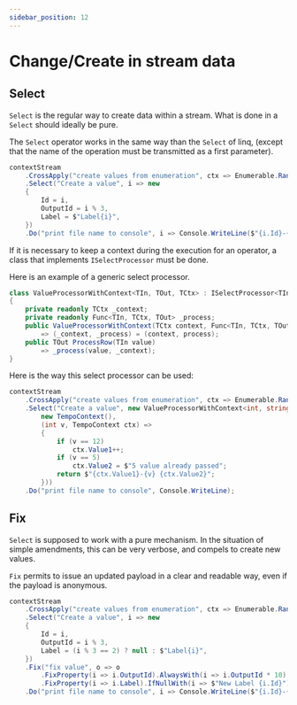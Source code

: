 ```yaml
---
sidebar_position: 12
---
```


# Change/Create in stream data

## Select

`Select` is the regular way to create data within a stream. What is done in a `Select` should ideally be pure.

The `Select` operator works in the same way than the `Select` of linq, (except that the name of the operation must be transmitted as a first parameter).

```cs {3-8}
contextStream
    .CrossApply("create values from enumeration", ctx => Enumerable.Range(1, 100))
    .Select("Create a value", i => new
    {
        Id = i,
        OutputId = i % 3,
        Label = $"Label{i}",
    })
    .Do("print file name to console", i => Console.WriteLine($"{i.Id}-{i.Label}"));
```

If it is necessary to keep a context during the execution for an operator, a class that implements `ISelectProcessor` must be done.

Here is an example of a generic select processor.

```cs
class ValueProcessorWithContext<TIn, TOut, TCtx> : ISelectProcessor<TIn, TOut>
{
    private readonly TCtx _context;
    private readonly Func<TIn, TCtx, TOut> _process;
    public ValueProcessorWithContext(TCtx context, Func<TIn, TCtx, TOut> process) 
        => (_context, _process) = (context, process);
    public TOut ProcessRow(TIn value) 
        => _process(value, _context);
}
```

Here is the way this select processor can be used:

```cs
contextStream
    .CrossApply("create values from enumeration", ctx => Enumerable.Range(1, 100))
    .Select("Create a value", new ValueProcessorWithContext<int, string, TempoContext>(
        new TempoContext(),
        (int v, TempoContext ctx) =>
        {
            if (v == 12)
                ctx.Value1++;
            if (v == 5)
                ctx.Value2 = $"5 value already passed";
            return $"{ctx.Value1}-{v} {ctx.Value2}";
        }))
    .Do("print file name to console", Console.WriteLine);
```

## Fix

`Select` is supposed to work with a pure mechanism. In the situation of simple amendments, this can be very verbose, and compels to create new values.

`Fix` permits to issue an updated payload in a clear and readable way, even if the payload is anonymous.

```cs
contextStream
    .CrossApply("create values from enumeration", ctx => Enumerable.Range(1, 100))
    .Select("Create a value", i => new
    {
        Id = i,
        OutputId = i % 3,
        Label = (i % 3 == 2) ? null : $"Label{i}",
    })
    .Fix("fix value", o => o
        .FixProperty(i => i.OutputId).AlwaysWith(i => i.OutputId * 10)
        .FixProperty(i => i.Label).IfNullWith(i => $"New Label {i.Id}"))
    .Do("print file name to console", i => Console.WriteLine($"{i.Id}-{i.Label}"));
```
